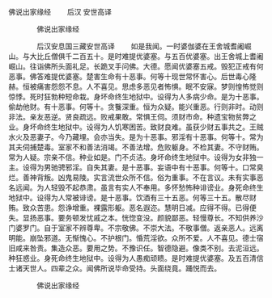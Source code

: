   佛说出家缘经
　　后汉 安世高译




　　　　佛说出家缘经

　　　　后汉安息国三藏安世高译
　　如是我闻。一时婆伽婆在王舍城耆阇崛山。与大比丘僧俱千二百五十。是时难提优婆塞。与五百优婆塞。出王舍城上耆阇崛山。往诣佛所头面礼足。长跪叉手问佛。大德。愿闻优婆塞五戒。毁犯正戒有何恶事。佛答难提优婆塞。楚害生命有十恶事。何等十现世常怀害心。后世毒心隆赫。恒被痛害怨怨不息。人不喜见。思虑多恶见者怖惧。眠不安寐。梦则惶怖觉则惊悸。死时狂勃种短命栽。身坏命终生地狱中。设得为人多病少命。是为十恶事。偷劫他财。有十恶事。何等十。贪餮深重。恒为众疑。能兴重恶。行则非时。动则非法。亲友恶逆。贤良疏远。败戒果敢。常惧王伺。须财市命。种遗宝物贫弊之业。身坏命终生地狱中。设得为人饥寒困苦。致财良难。虽获少财五事共之。王贼水火及恶妻子。今乃藏埋。会亦当失。是为十恶事。邪淫有十恶事。何等十。常为其夫伺捕楚毒。室家不和善法消竭。不善法增。危败躯身。不检其妻。不守财贿。常为人疑。宗亲不信。种业如是。门不贞洁。身坏命终生地狱中。设得为女非独一主。设得为男驰骋邪淫。自失其妻。是十恶事。妄语中有十恶事。何等十。口常臭烂。善神背叛。凶鬼易陵。实言流世众所不信。俗为重事。不在言议。未有实事恶名远闻。为人轻毁不起恭肃。虽言有实人不奉用。多怀愁怖种诽谤业。身死命终生地狱中。设得为人常被诽谤。是十恶事。饮酒有三十五恶。何等三十五。散尽财贿。致众苦患。怨诤增重。裸露形躯。恶名遐迩。慧明日减。应得不得。已得便失。显扬恶事。要务顿发忧戚之本。恍惚变没。颜貌鄙恶。轻慢尊长。不知供养沙门婆罗门。自于室家不辨尊卑。不宗敬佛。不崇大法。不敬事僧。返亲恶人。远离明能。崩坠邪道。无惭愧心。不护根门。惛荒淫欲。众所不爱。人不喜见。德士宿旧咸来咎责。集造众恶。要用之势。不豫识任。智德隐避。像类不别。去泥洹远。种狂惑业。身死命终生地狱中。设得为人愚痴顽瞆。是时难提优婆塞。及五百清信士诸天世人。四辈之众。闻佛所说毕命受持。头面绕竟。踊悦而去。

　　　　佛说出家缘经


